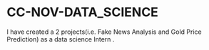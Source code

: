 # CC-NOV-DATA_SCIENCE
 I have created a 2 projects(i.e. Fake News Analysis and Gold Price Prediction) as a data science Intern . 

